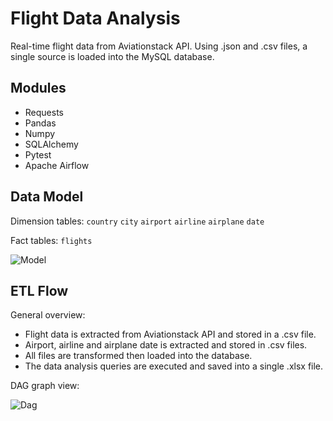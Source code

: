 # Flight Data Analysis

Real-time flight data from Aviationstack API. Using .json and .csv files, a single source is loaded into the MySQL database.

## Modules

- Requests
- Pandas
- Numpy
- SQLAlchemy
- Pytest
- Apache Airflow

## Data Model

Dimension tables:
`country`
`city`
`airport`
`airline`
`airplane`
`date`

Fact tables:
`flights`

![Model](https://i.imgur.com/T9YPHBv.jpg)

## ETL Flow

General overview:

- Flight data is extracted from Aviationstack API and stored in a .csv file.
- Airport, airline and airplane date is extracted and stored in .csv files.
- All files are transformed then loaded into the database.
- The data analysis queries are executed and saved into a single .xlsx file.

DAG graph view:

![Dag](https://i.imgur.com/dlvh6RJ.jpg)

